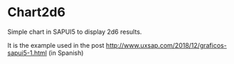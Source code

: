 # Chart2d6
Simple chart in SAPUI5 to display 2d6 results.

It is the example used in the post http://www.uxsap.com/2018/12/graficos-sapui5-1.html (in Spanish)

